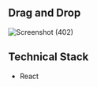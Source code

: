 ## Drag and Drop

<!-- View the site at -->

![Screenshot (402)](https://user-images.githubusercontent.com/42945755/103495922-59503400-4e0a-11eb-969b-658aca4b53b2.png)

## Technical Stack

- React
